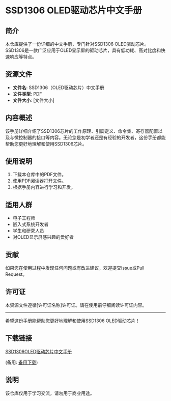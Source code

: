 # SSD1306 OLED驱动芯片中文手册

## 简介
本仓库提供了一份详细的中文手册，专门针对SSD1306 OLED驱动芯片。SSD1306是一款广泛应用于OLED显示屏的驱动芯片，具有低功耗、高对比度和快速响应等特点。

## 资源文件
- **文件名**: SSD1306（OLED驱动芯片）中文手册
- **文件类型**: PDF
- **文件大小**: [文件大小]

## 内容概述
该手册详细介绍了SSD1306芯片的工作原理、引脚定义、命令集、寄存器配置以及与微控制器的接口等内容。无论您是初学者还是有经验的开发者，这份手册都能帮助您更好地理解和使用SSD1306芯片。

## 使用说明
1. 下载本仓库中的PDF文件。
2. 使用PDF阅读器打开文件。
3. 根据手册内容进行学习和开发。

## 适用人群
- 电子工程师
- 嵌入式系统开发者
- 学生和研究人员
- 对OLED显示屏感兴趣的爱好者

## 贡献
如果您在使用过程中发现任何问题或有改进建议，欢迎提交Issue或Pull Request。

## 许可证
本资源文件遵循[许可证名称]许可证。请在使用前仔细阅读许可证内容。

---

希望这份手册能帮助您更好地理解和使用SSD1306 OLED驱动芯片！

## 下载链接
[SSD1306OLED驱动芯片中文手册](https://pan.quark.cn/s/0845eea562cc) 

(备用: [备用下载](https://pan.baidu.com/s/1fjWEv3KyFaUCsqhj7FZiug?pwd=1234))

## 说明

该仓库仅用于学习交流，请勿用于商业用途。

